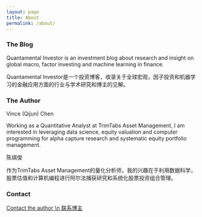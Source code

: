 ```yaml
---
layout: page
title: About
permalink: /about/
---
```



### The Blog

Quantamental Investor is an investment blog about research and insight on global macro, factor investing and machine learning in finance.

Quantamental Investor是一个投资博客，收录关于全球宏观，因子投资和机器学习的金融应用方面的行业与学术研究和博主的见解。

### The Author

Vince (Qijun) Chen

Working as a Quantitative Analyst at TrimTabs Asset Management, I am interested in leveraging data science, equity valuation and computer programming for alpha capture research and systematic equity portfolio management.

陈祺俊

作为TrimTabs Asset Management的量化分析师，我的兴趣在于利用数据科学，股票估值和计算机编程进行阿尔法捕获研究和系统化股票投资组合管理。

### Contact

[Contact the author \n 联系博主](mailto:chenqijunvc@gmail.com)

